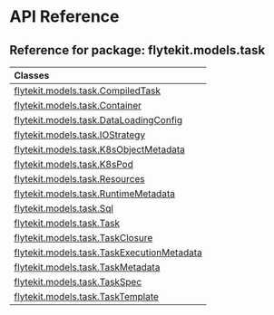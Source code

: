 # API Reference

## Reference for package: flytekit.models.task

| Classes  |
| :------------- |
| [flytekit.models.task.CompiledTask](flytekit_models_task_compiledtask) |
| [flytekit.models.task.Container](flytekit_models_task_container) |
| [flytekit.models.task.DataLoadingConfig](flytekit_models_task_dataloadingconfig) |
| [flytekit.models.task.IOStrategy](flytekit_models_task_iostrategy) |
| [flytekit.models.task.K8sObjectMetadata](flytekit_models_task_k8sobjectmetadata) |
| [flytekit.models.task.K8sPod](flytekit_models_task_k8spod) |
| [flytekit.models.task.Resources](flytekit_models_task_resources) |
| [flytekit.models.task.RuntimeMetadata](flytekit_models_task_runtimemetadata) |
| [flytekit.models.task.Sql](flytekit_models_task_sql) |
| [flytekit.models.task.Task](flytekit_models_task_task) |
| [flytekit.models.task.TaskClosure](flytekit_models_task_taskclosure) |
| [flytekit.models.task.TaskExecutionMetadata](flytekit_models_task_taskexecutionmetadata) |
| [flytekit.models.task.TaskMetadata](flytekit_models_task_taskmetadata) |
| [flytekit.models.task.TaskSpec](flytekit_models_task_taskspec) |
| [flytekit.models.task.TaskTemplate](flytekit_models_task_tasktemplate) |
